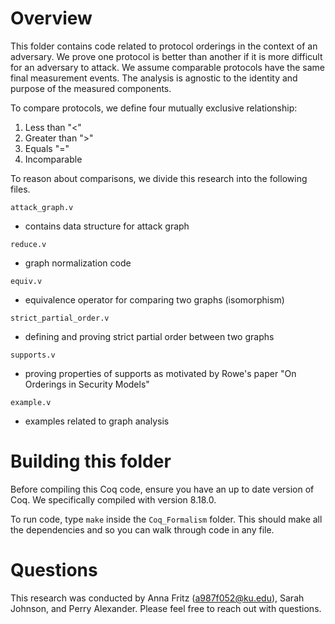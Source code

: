 # Overview 

This folder contains code related to protocol orderings in the context of an adversary. We prove one protocol is better than another if it is more difficult for an adversary to attack. We assume comparable protocols have the same final measurement events. The analysis is agnostic to the identity and purpose of the measured components.   

To compare protocols, we define four mutually exclusive relationship: 

1. Less than "<"
2. Greater than ">"
3. Equals "="
4. Incomparable 

To reason about comparisons, we divide this research into the following files. 

`attack_graph.v` 
- contains data structure for attack graph 

`reduce.v`
- graph normalization code 

`equiv.v`
- equivalence operator for comparing two graphs (isomorphism)

`strict_partial_order.v` 
- defining and proving strict partial order between two graphs 

`supports.v`
- proving properties of supports as motivated by Rowe's paper "On Orderings in Security Models"

`example.v`
- examples related to graph analysis

# Building this folder

Before compiling this Coq code, ensure you have an up to date version of Coq. We specifically compiled with version 8.18.0. 

To run code, type `make` inside the `Coq_Formalism` folder. This should make all the dependencies and so you can walk through code in any file.  

# Questions 

This research was conducted by Anna Fritz (a987f052@ku.edu), Sarah Johnson, and Perry Alexander. Please feel free to reach out with questions. 